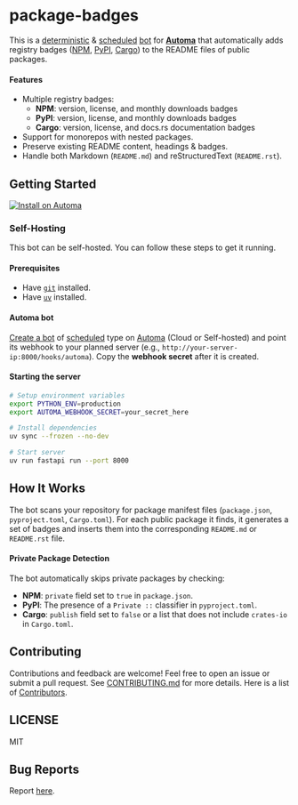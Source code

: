 # package-badges

This is a [deterministic](https://docs.automa.app/bots/types#deterministic) & [scheduled](https://docs.automa.app/bots/types#scheduled) [bot](https://docs.automa.app/bots) for [**Automa**](https://automa.app) that automatically adds registry badges ([NPM](https://npmjs.org), [PyPI](https://pypi.org), [Cargo](https://crates.io)) to the README files of public packages.

#### Features

- Multiple registry badges:
  - **NPM**: version, license, and monthly downloads badges
  - **PyPI**: version, license, and monthly downloads badges
  - **Cargo**: version, license, and docs.rs documentation badges
- Support for monorepos with nested packages.
- Preserve existing README content, headings & badges.
- Handle both Markdown (`README.md`) and reStructuredText (`README.rst`).

## Getting Started

[![Install on Automa](https://automa.app/install.svg)](https://console.automa.app/$/bots/new/badges/package-badges)

### Self-Hosting

This bot can be self-hosted. You can follow these steps to get it running.

#### Prerequisites

- Have [`git`](https://git-scm.com/) installed.
- Have [`uv`](https://docs.astral.sh/uv/) installed.

#### Automa bot

[Create a bot](https://docs.automa.app/bot-development/create-bot) of [scheduled](https://docs.automa.app/bots/types#scheduled) type on [Automa](https://automa.app) (Cloud or Self-hosted) and point its webhook to your planned server (e.g., `http://your-server-ip:8000/hooks/automa`). Copy the **webhook secret** after it is created.

#### Starting the server

```sh
# Setup environment variables
export PYTHON_ENV=production
export AUTOMA_WEBHOOK_SECRET=your_secret_here

# Install dependencies
uv sync --frozen --no-dev

# Start server
uv run fastapi run --port 8000
```

## How It Works

The bot scans your repository for package manifest files (`package.json`, `pyproject.toml`, `Cargo.toml`). For each public package it finds, it generates a set of badges and inserts them into the corresponding `README.md` or `README.rst` file.

#### Private Package Detection

The bot automatically skips private packages by checking:

- **NPM**: `private` field set to `true` in `package.json`.
- **PyPI**: The presence of a `Private ::` classifier in `pyproject.toml`.
- **Cargo**: `publish` field set to `false` or a list that does not include `crates-io` in `Cargo.toml`.

## Contributing

Contributions and feedback are welcome! Feel free to open an issue or submit a pull request. See [CONTRIBUTING.md](CONTRIBUTING.md) for more details. Here is a list of [Contributors](https://github.com/automa/package-badges/contributors).

## LICENSE

MIT

## Bug Reports

Report [here](https://github.com/automa/package-badges/issues).
